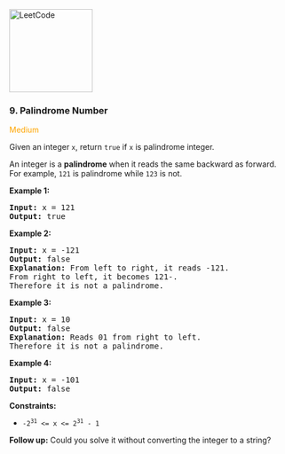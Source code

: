 <a href="https://leetcode.com/problems/palindrome-number/" target="_blank">
    <img src="https://assets.leetcode.com/static_assets/public/webpack_bundles/images/logo-dark.e99485d9b.svg"
        style="width:150px" alt="LeetCode"/>
</a>

### 9. Palindrome Number

<span style="color:orange">Medium</span>

Given an integer `x`, return `true` if `x` is palindrome integer.

An integer is a __palindrome__ when it reads the same backward as forward. For
example, `121` is palindrome while `123` is not.

__Example 1:__
<pre>
<b>Input:</b> x = 121
<b>Output:</b> true
</pre>

__Example 2:__
<pre>
<b>Input:</b> x = -121
<b>Output:</b> false
<b>Explanation:</b> From left to right, it reads -121. 
From right to left, it becomes 121-. 
Therefore it is not a palindrome.
</pre>

__Example 3:__
<pre>
<b>Input:</b> x = 10
<b>Output:</b> false
<b>Explanation:</b> Reads 01 from right to left. 
Therefore it is not a palindrome.
</pre>

__Example 4:__
<pre>
<b>Input:</b> x = -101
<b>Output:</b> false
</pre>

__Constraints:__

* <code>-2<sup>31</sup> <= x <= 2<sup>31</sup> - 1</code>

__Follow up:__
Could you solve it without converting the integer to a string?
